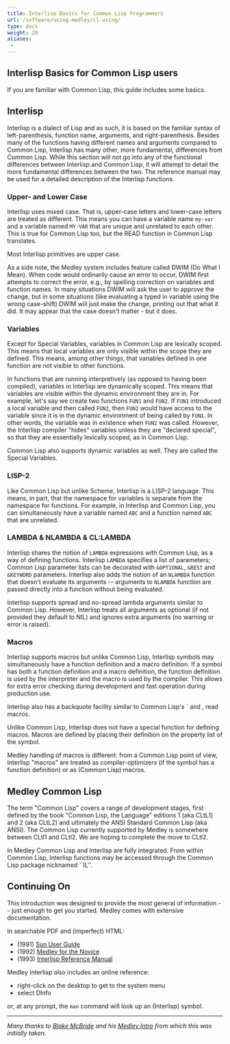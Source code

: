 ```yaml
---
title: Interlisp Basics for Common Lisp Programmers
url: /software/using-medley/cl-using/
type: docs
weight: 20
aliases:
 - 
---
```

## Interlisp Basics for Common Lisp users

If you are familiar with Common Lisp, this guide includes some basics.

## Interlisp

Interlisp is a dialect of Lisp and as such, it is based on the familiar syntax of left-parenthesis, function name, arguments, and right-parenthesis.  Besides many of the functions having different names and arguments compared to Common Lisp, Interlisp has many other, more fundamental, differences from Common Lisp.  While this section will not go into any of the functional differences between Interlisp and Common Lisp, it will attempt to detail the more fundamental differences between the two.  The reference manual may be used for a detailed description of the Interlisp functions.

### Upper- and Lower Case

Interlisp uses mixed case.  That is, upper-case letters and lower-case
letters are treated as different.  This means you can have a variable
name `my-var` and a variable named `MY-VAR` that are unique and
unrelated to each other. This is true for Common Lisp too, but
the READ function in Common Lisp translates.

Most Interlisp primitives are upper case.

As a side note, the Medley system includes feature called DWIM (Do
What I Mean).  When code would ordinarily cause an error to occur,
DWIM first  attempts to correct the error, e.g., by spelling correction
on variables and function names. In many situations DWIM will ask the
user to approve the change, but in some situations (like evaluating
a typed in variable using the wrong case-shift).DWIM will just
make the change, printing out that what it did.
 It may appear that the case doesn't matter - but it does.

### Variables

Except for Special Variables, variables in Common Lisp are lexically
scoped.  This means that local variables are only visible within the
scope they are defined.  This means, among other things, that
variables defined in one function are not visible to other functions.

In functions that are running interpretively (as opposed to having
been compiled), variables in Interlisp are dynamically scoped.  This
means that variables are visible within the dynamic environment they
are in.  For example, let's say we create two functions `FUN1`
and `FUN2`.  If `FUN1` introduced a local variable and then
called `FUN2`, then `FUN2` would have access to the variable
since it is in the dynamic environment of being called by `FUN1`.
In other words, the variable was in existence when `FUN2` was
called.  However, the Interlisp compiler "hides" variables unless
they are "declared special", so that they are essentially lexically scoped,
as in Common Lisp.

Common Lisp also supports dynamic variables as well.  They are called
the Special Variables.

### LISP-2

Like Common Lisp but unlike Scheme, Interlisp is a LISP-2 language.
This means, in part, that the namespace for variables is separate from
the namespace for functions.  For example, in Interlisp and
Common Lisp, you can simultaneously have a variable named `ABC`
and a function named `ABC` that are unrelated.

### LAMBDA & NLAMBDA & CL:LAMBDA

Interlisp shares the notion of `LAMBDA` expressions with Common Lisp,
as a way of defining functions. Interlisp `LAMBDA` specifies a list
of parameters; Common Lisp parameter lists can be decorated with
`&OPTIONAL`, `&REST` and `&KEYWORD` parameters. Interlisp also
adds the notion of an `NLAMBDA` function that doesn't evaluate
its arguments --  arguments to 
`NLAMBDA` function are passed directly into a function without 
being evaluated.

Interlisp supports spread and no-spread lambda arguments similar to
Common Lisp.  However, Interlisp treats all arguments as
optional (if not provided they default to NIL) and ignores extra arguments
(no warning or error is raised).

### Macros

Interlisp supports macros but unlike Common Lisp, Interlisp symbols
may simultaneously have a function definition and a macro definition.
If a symbol has both a function definition and a macro definition, the
function definition is used by the interpreter and the macro
is used by the compiler.  This allows for extra error checking during 
development and fast operation during production use.

Interlisp also has a backquote facility similar to Common Lisp's \`
and \, read macros.

Unlike Common Lisp, Interlisp does not have a special function for
defining macros.  Macros are defined by placing their definition on
the property list of the symbol.

Medley handling of macros is different: from a Common Lisp point of view, Interlisp "macros" are treated as compiler-optimizers (if the symbol has a function definition) or as (Common Lisp) macros.

## Medley Common Lisp

The term "Common Lisp" covers a range of development stages, first
defined by the book "Common Lisp, the Language" editions 1 (aka CLtL1)
and 2 (aka CLtL2) and ultimately the ANSI Standard Common Lisp (aka ANSI).
The Common Lisp currently supported by Medley is somewhere between
CLtl1 and CLtl2.  We are hoping to complete the move to
CLtl2.

In Medley Common Lisp and Interlisp are fully
integrated.  From within Common Lisp, Interlisp functions may be
accessed through the Common Lisp package nicknamed ``IL''.

## Continuing On

This introduction was designed to provide the most general of
information -- just enough to get you started.  Medley comes
with extensive documentation. 

In searchable PDF and (imperfect) HTML:

* (1991) [Sun User Guide](/documentation/SunUserGuide.pdf)
* (1992) [Medley for the Novice](/documentation/Medley-Primer.pdf)
* (1993) [Interlisp Reference Manual](/documentation/IRM.pdf)

Medley Interlisp also includes an online reference:

* right-click on the desktop to get to the system menu
* select DInfo

_or_, at any prompt, the `man` command will look up an (Interlisp) symbol.

------------
_Many thanks to [Blake McBride](https://github.com/blakemcbride) and his [Medley Intro](https://github.com/blakemcbride/medley-intro) from which this was initially taken._
